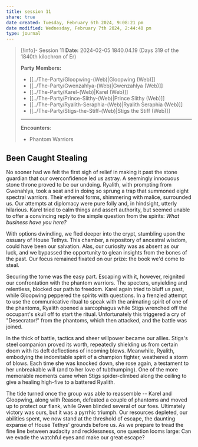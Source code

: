 ```yaml
---
title: session 11
share: true
date created: Tuesday, February 6th 2024, 9:08:21 pm
date modified: Wednesday, February 7th 2024, 2:44:40 pm
type: journal
---
```


	
> [!info]- Session 11 **Date:** 2024-02-05 1840.04.19 (Days 319 of the 1840th kilochron of Er) 
>
> **Party Members:**
> 
> - [[../The-Party/Gloopwing-(Web)|Gloopwing (Web)]]
> - [[../The-Party/Gwenzahlya-(Web)|Gwenzahlya (Web)]]
> - [[../The-Party/Karel-(Web)|Karel (Web)]]
> - [[../The-Party/Prince-Slithy-(Web)|Prince Slithy (Web)]]
> - [[../The-Party/Ryalith-Seraphia-(Web)|Ryalith Seraphia (Web)]]
> - [[../The-Party/Stigs-the-Stiff-(Web)|Stigs the Stiff (Web)]]
> 
> ---
> 
> **Encounters**:
> 
> - Phantom Warriors 

## Been Caught Stealing 

No sooner had we felt the first sigh of relief in making it past the stone guardian that our overconfidence led us astray. A seemingly innocuous stone throne proved to be our undoing. Ryalith, with prompting from Gwenahlya, took a seat and in doing so sprung a trap that summoned eight spectral warriors. Their ethereal forms, shimmering with malice, surrounded us. Our attempts at diplomacy were pure folly and, in hindsight, utterly hilarious. Karel tried to calm things and assert authority, but seemed unable to offer a convincing reply to the simple question from the spirits: *What business have you here?*

With options dwindling, we fled deeper into the crypt, stumbling upon the ossuary of House Tethys. This chamber, a repository of ancestral wisdom, could have been our salvation. Alas, our curiosity was as absent as our luck, and we bypassed the opportunity to glean insights from the bones of the past. Our focus remained fixated on our prize: the book we'd come to steal.

Securing the tome was the easy part. Escaping with it, however, reignited our confrontation with the phantom warriors. The specters, unyielding and relentless, blocked our path to freedom. Karel again tried to bluff us past, while Gloopwing peppered the spirits with questions. In a frenzied attempt to use the communicative ritual to speak with the animating spirit of one of the phantoms, Ryalith opened a sarcophagus while Stigs wrenched off the occupant's skull off to start the ritual. Unfortunately this triggered a cry of "Desecrator!" from the phantoms, which then attacked, and the battle was joined. 

In the thick of battle, tactics and sheer willpower became our allies. Stigs's steel companion proved its worth, repeatedly shielding us from certain doom with its deft deflections of incoming blows. Meanwhile, Ryalith, embodying the indomitable spirit of a champion fighter, weathered a storm of blows. Each time she was knocked down, she rose again, a testament to her unbreakable will (and to her love of tubthumping). One of the more memorable moments came when Stigs spider-climbed along the ceiling to give a healing high-five to a battered Ryalith. 

The tide turned once the group was able to reassemble -- Karel and Gloopwing, along with Reason, defeated a couple of phantoms and moved up to protect our flank, while Gwen blinded several of our foes. Ultimately victory was ours, but it was a pyrrhic triumph. Our resources depleted, our abilities spent, we now stand at the threshold of escape, the daunting expanse of House Tethys' grounds before us. As we prepare to tread the fine line between audacity and recklessness, one question looms large: Can we evade the watchful eyes and make our great escape?
